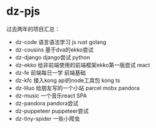 # dz-pjs

过去两年的项目汇总：

- dz-code 语言语法学习 js rust golang
- dz-cousins 基于dva的ekko尝试
- dz-django django尝试 python
- dz-ekko 给非前端使用的前端框架ekko第一版尝试 react
- dz-fe 前端每日一学 前端基础
- dz-kfc 接入kong api的node工具包 kong ts
- dz-liluo 给朋友写的一个小站 parcel mobx pandora
- dz-music 一个音乐react SPA
- dz-pandora pandora尝试
- dz-puppeteer puppeteer尝试
- dz-tiny-spider 一些小爬虫